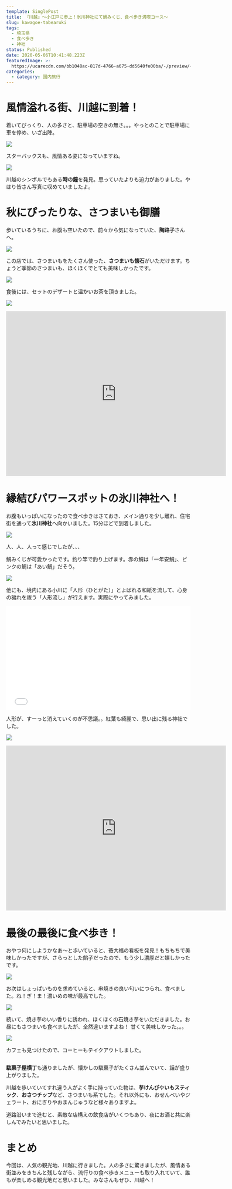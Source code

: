 ```yaml
---
template: SinglePost
title: 『川越』〜小江戸に参上！氷川神社にて鯛みくじ、食べ歩き満喫コース〜
slug: kawagoe-tabearuki
tags:
  - 埼玉県
  - 食べ歩き
  - 神社
status: Published
date: 2020-05-06T10:41:48.223Z
featuredImage: >-
  https://ucarecdn.com/bb1048ac-817d-4766-a675-dd5640fe00ba/-/preview/-/enhance/73/-/sharp/18/
categories:
  - category: 国内旅行
---
```

# 風情溢れる街、川越に到着！

着いてびっくり、人の多さと、駐車場の空きの無さ。。。やっとのことで駐車場に車を停め、いざ出陣。

![](https://ucarecdn.com/478b0da0-ebe9-4d32-838f-0a6bf96c16a7/-/preview/-/enhance/68/)

スターバックスも、風情ある姿になっていますね。

![](https://ucarecdn.com/0c7d2a1e-a5a6-4abe-99a1-e9bc0297b813/-/preview/-/enhance/100/)

川越のシンボルでもある**時の鐘**を発見。思っていたよりも迫力がありました。やはり皆さん写真に収めていましたよ。

# 秋にぴったりな、さつまいも御膳

歩いているうちに、お腹も空いたので、前々から気になっていた、**陶路子**さんへ。

![](https://ucarecdn.com/8068445b-0929-4d93-aa38-5e5bc1028817/-/preview/-/enhance/80/-/sharp/18/)

この店では、さつまいもをたくさん使った、**さつまいも懐石**がいただけます。ちょうど季節のさつまいも、ほくほくでとても美味しかったです。

![](https://ucarecdn.com/c1726495-ff4b-4cb5-a82b-7ca942d5d048/-/preview/-/rotate/90/-/enhance/95/)

食後には、セットのデザートと温かいお茶を頂きました。

![](https://ucarecdn.com/f8783f8e-f615-4958-842d-66fadd0e5655/-/preview/-/rotate/90/)

<iframe src="https://www.google.com/maps/embed?pb=!1m18!1m12!1m3!1d3230.9716078072356!2d139.48032431487763!3d35.9231949801386!2m3!1f0!2f0!3f0!3m2!1i1024!2i768!4f13.1!3m3!1m2!1s0x6018da614855a2ad%3A0x556fd574837914fb!2z6Zm26Lev5a2Q77yI44Go44KN44Gj44GT77yJ!5e0!3m2!1sja!2sjp!4v1588763159987!5m2!1sja!2sjp" width="600" height="450" frameborder="0" style="border:0;" allowfullscreen="" aria-hidden="false" tabindex="0"></iframe>

# 縁結びパワースポットの氷川神社へ！

お腹もいっぱいになったので食べ歩きはさておき、メイン通りを少し離れ、住宅街を通って**氷川神社**へ向かいました。15分ほどで到着しました。

![](https://ucarecdn.com/68556d78-45a8-49ae-98a3-53854c01ee80/)

人、人、人って感じでしたが、、、

鯛みくじが可愛かったです。釣り竿で釣り上げます。赤の鯛は「一年安鯛」、ピンクの鯛は「あい鯛」だそう。

![](https://ucarecdn.com/00c05837-22cc-4080-a2fd-565acfcedf14/)

他にも、境内にある小川に「人形（ひとがた）」とよばれる和紙を流して、心身の穢れを祓う「人形流し」が行えます。実際にやってみました。

<div><div style="left: 0; width: 100%; height: 0; position: relative; padding-bottom: 56.25%;"><iframe src="//cdn.iframe.ly/api/iframe?url=https%3A%2F%2Fyoutu.be%2FUpsZjENhJys&amp;key=074df4d5dd2b421a920b415bd48b216d&amp;playerjs=1&amp;click_to_play=true" style="border: 0; top: 0; left: 0; width: 100%; height: 100%; position: absolute;" allowfullscreen scrolling="no" allow="autoplay \\\\\\*; encrypted-media \\\\\\*; accelerometer; gyroscope; picture-in-picture"></iframe></div></div>

人形が、すーっと消えていくのが不思議。。紅葉も綺麗で、思い出に残る神社でした。

![](https://ucarecdn.com/14cedcae-c6c8-4436-b9e6-b1b7bdd1cca8/)

<iframe src="https://www.google.com/maps/embed?pb=!1m18!1m12!1m3!1d3230.8028676666877!2d139.48629191487788!3d35.9273249801376!2m3!1f0!2f0!3f0!3m2!1i1024!2i768!4f13.1!3m3!1m2!1s0x6018da89ead23633%3A0x7fce7ee6a490f05c!2z5bed6LaK5rC35bed56We56S-!5e0!3m2!1sja!2sjp!4v1588778057049!5m2!1sja!2sjp" width="600" height="450" frameborder="0" style="border:0;" allowfullscreen="" aria-hidden="false" tabindex="0"></iframe>

# 最後の最後に食べ歩き！

おやつ何にしようかなあ〜と歩いていると、苺大福の看板を発見！もちもちで美味しかったですが、さらっとした餡子だったので、もう少し濃厚だと嬉しかったです。

![](https://ucarecdn.com/b3acad5a-779c-44e2-a613-a9939fc7f1a0/)

お次はしょっぱいものを求めていると、串焼きの良い匂いにつられ、食べました。ね！ぎ！ま！濃いめの味が最高でした。

![](https://ucarecdn.com/a0cfd1cc-8f3f-4e40-b951-93eb7daf3aaf/)

続いて、焼き芋のいい香りに誘われ、ほくほくの石焼き芋をいただきました。お昼にもさつまいも食べましたが、全然違いますよね！
甘くて美味しかった。。。

![](https://ucarecdn.com/ed6b9710-d347-4c01-9891-3d0a47ff52a0/)

カフェも見つけたので、コーヒーもテイクアウトしました。

![]()

**駄菓子屋横丁**も通りましたが、懐かしの駄菓子がたくさん並んでいて、話が盛り上がりました。

川越を歩いていてすれ違う人がよく手に持っていた物は、**芋けんぴ**や**いもスティック**、**おさつチップ**など、さつまいも系でした。それ以外にも、おせんべいやジェラート、おにぎりやおまんじゅうなど様々ありますよ。

道路沿いまで進むと、素敵な店構えの飲食店がいくつもあり、夜にお酒と共に楽しんでみたいと思いました。

# まとめ

今回は、人気の観光地、川越に行きました。人の多さに驚きましたが、風情ある街並みをきちんと残しながら、流行りの食べ歩きメニューも取り入れていて、誰もが楽しめる観光地だと思いました。みなさんもぜひ、川越へ！

